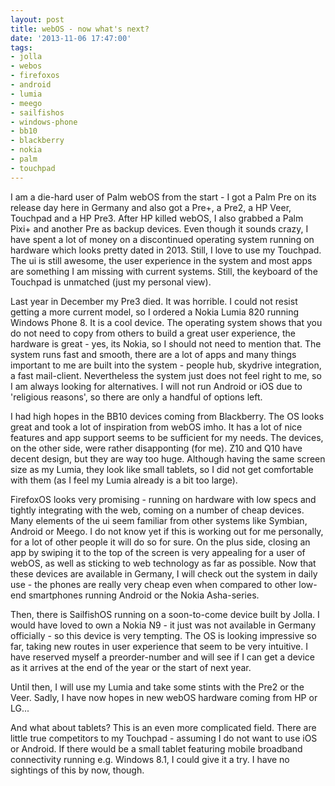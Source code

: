 ```yaml
---
layout: post
title: webOS - now what's next?
date: '2013-11-06 17:47:00'
tags:
- jolla
- webos
- firefoxos
- android
- lumia
- meego
- sailfishos
- windows-phone
- bb10
- blackberry
- nokia
- palm
- touchpad
---
```


I am a die-hard user of Palm webOS from the start - I got a Palm Pre on its release day here in Germany and also got a Pre+, a Pre2, a HP Veer, Touchpad and a HP Pre3. After HP killed webOS, I also grabbed a Palm Pixi+ and another Pre as backup devices. Even though it sounds crazy, I have spent a lot of money on a discontinued operating system running on hardware which looks pretty dated in 2013.
Still, I love to use my Touchpad. The ui is still awesome, the user experience in the system and most apps are something I am missing with current systems. Still, the keyboard of the Touchpad is unmatched (just my personal view).

Last year in December my Pre3 died. It was horrible. I could not resist getting a more current model, so I ordered a Nokia Lumia 820 running Windows Phone 8. It is a cool device. The operating system shows that you do not need to copy from others to build a great user experience, the hardware is great - yes, its Nokia, so I should not need to mention that. The system runs fast and smooth, there are a lot of apps and many things important to me are built into the system - people hub, skydrive integration, a fast mail-client. Nevertheless the system just does not feel right to me, so I am always looking for alternatives. I will not run Android or iOS due to 'religious reasons', so there are only a handful of options left.

I had high hopes in the BB10 devices coming from Blackberry. The OS looks great and took a lot of inspiration from webOS imho. It has a lot of nice features and app support seems to be sufficient for my needs. The devices, on the other side, were rather disapponting (for me). Z10 and Q10 have decent design, but they are way too huge. Although having the same screen size as my Lumia, they look like small tablets, so I did not get comfortable with them (as I feel my Lumia already is a bit too large). 

FirefoxOS looks very promising - running on hardware with low specs and tightly integrating with the web, coming on a number of cheap devices. Many elements of the ui seem familiar from other systems like Symbian, Android or Meego. I do not know yet if this is working out for me personally, for a lot of other people it will do so for sure. On the plus side, closing an app by swiping it to the top of the screen is very appealing for a user of webOS, as well as sticking to web technology as far as possible. Now that these devices are available in Germany, I will check out the system in daily use - the phones are really very cheap even when compared to other low-end smartphones running Android or the Nokia Asha-series.

Then, there is SailfishOS running on a soon-to-come device built by Jolla. I would have loved to own a Nokia N9 - it just was not available in Germany officially - so this device is very tempting. The OS is looking impressive so far, taking new routes in user experience that seem to be very intuitive. I have reserved myself a preorder-number and will see if I can get a device as it arrives at the end of the year or the start of next year.

Until then, I will use my Lumia and take some stints with the Pre2 or the Veer. Sadly, I have now hopes in new webOS hardware coming from HP or LG...

And what about tablets? This is an even more complicated field. There are little true competitors to my Touchpad - assuming I do not want to use iOS or Android. If there would be a small tablet featuring mobile broadband connectivity running e.g. Windows 8.1, I could give it a try. I have no sightings of this by now, though.